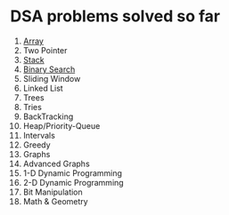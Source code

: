 # DSA problems solved so far
1. [Array](src/Array/Array_Questions.md)
2. Two Pointer
3. [Stack](src/Stack/Stack_Questions.md)
4. [Binary Search](src/BinarySearch/BinarySearch_Questions.md)
5. Sliding Window
6. Linked List
7. Trees
8. Tries
9. BackTracking
10. Heap/Priority-Queue
11. Intervals
12. Greedy
13. Graphs
14. Advanced Graphs
15. 1-D Dynamic Programming
16. 2-D Dynamic Programming
17. Bit Manipulation
18. Math & Geometry